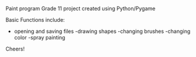 Paint program Grade 11 project created using Python/Pygame

Basic Functions include:

- opening and saving files
-drawing shapes
-changing brushes
-changing color
-spray painting


Cheers!